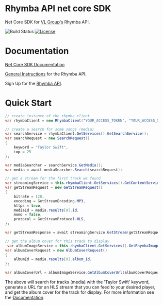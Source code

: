 # Rhymba API net core SDK
Net Core SDK for [VL Group's](https://vlgroup.com/) Rhymba API.

![Build Status](https://github.com/vlgroup/rhymba-netcore-sdk/actions/workflows/build.yml/badge.svg) [![License](https://img.shields.io/github/license/vlgroup/rhymba-netcore-sdk)](https://github.com/vlgroup/rhymba-netcore-sdk/blob/main/LICENSE)

# Documentation
[Net Core SDK Documentation](https://documentation.vlgroup.com/sdk/netcore)

[General Instructions](https://documentation.vlgroup.com) for the Rhymba API.

Sign Up for the [Rhymba API](https://rhymbamanager.vlgroup.com/APISignup).

# Quick Start
```csharp
// create instance of the rhymba client
var rhymbaClient = new RhymbaClient("YOUR_ACCESS_TOKEN", "YOUR_ACCESS_SECRET");

// create a search for some songs (media)
var searchService = rhymbaClient.GetServices().GetSearchService();
var searchRequest = new SearchRequest()
{
    keyword = "Taylor Swift",
    top = 25
};

var mediaSearcher = searchService.GetMedia();
var media = await mediaSearcher.Search(searchRequest);

// get a stream for the first track we found
var streamingService = this.rhymbaClient.GetServices().GetContentService().GetStreaming();
var getStreamRequest = new GetStreamRequest()
{
    bitrate = 128,
    encoding = GetStreamEncoding.MP3,
    https = true,
    mediaId = media.results[0].id,
    mono = false,
    protocol = GetStreamProtocol.HLS,
};

var getStreamResponse = await streamingService.GetStream(getStreamRequest);

// get the album cover for this track to display
 var albumImageService = this.rhymbaClient.GetServices().GetRhymbaImageService().GetAlbumImage();
var albumCoverRequest = new AlbumCoverRequest()
{
    albumId = media.results[0].album_id,
};

var albumCoverUrl = albumImageService.GetAlbumCoverUrl(albumCoverRequest);
```

The above will search for tracks (media) with the 'Taylor Swift' keyword, generate a URL for an HLS stream that you can feed to your desired player, and get the album cover for the track for display. For more information see the [Documentation](#documentation).